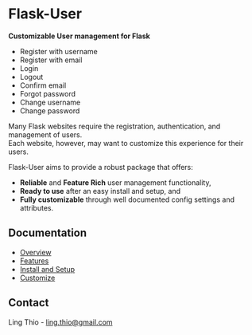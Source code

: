 Flask-User
==========

**Customizable User management for Flask**

* Register with username 
* Register with email    
* Login                  
* Logout                 
* Confirm email
* Forgot password
* Change username
* Change password  

Many Flask websites require the registration, authentication, and management of users.  
Each website, however, may want to customize this experience for their users.

Flask-User aims to provide a robust package that offers:
* **Reliable** and **Feature Rich** user management functionality,
* **Ready to use** after an easy install and setup, and
* **Fully customizable** through well documented config settings and attributes.

Documentation
-------------
* [Overview](https://pythonhosted.org/Flask-User/)
* [Features](https://pythonhosted.org/Flask-User/features.html)
* [Install and Setup](https://pythonhosted.org/Flask-User/install.html)
* [Customize](https://pythonhosted.org/Flask-User/customize.html)

Contact
-------
Ling Thio - ling.thio@gmail.com
